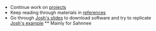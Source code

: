 * Continue work on [projects](https://github.com/trottar/CUA_summer_students#2020-projects)
* Keep reading through materials in [references](../../references)
* Go through [Josh's slides](Intro_model_design_josh.pptx) to download software and try to replicate [Josh's example](Part7.stp)
** Mainly for Sahnnee